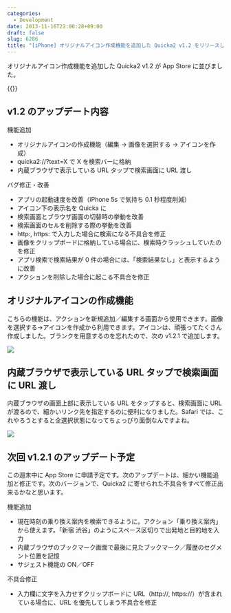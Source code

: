 ```yaml
---
categories:
  - Development
date: 2013-11-16T22:00:28+09:00
draft: false
slug: 6286
title: "[iPhone] オリジナルアイコン作成機能を追加した Quicka2 v1.2 をリリースしました"
---
```


オリジナルアイコン作成機能を追加した Quicka2 v1.2 が App Store に並びました。

{{<app id="725195676" title="Quicka2 - 検索を快適に" src="http://a583.phobos.apple.com/us/r30/Purple4/v4/23/77/54/237754ea-c8dc-453e-aad1-28d770bb6473/mzl.dslfdjdb.100x100-75.png">}}

## v1.2 のアップデート内容

機能追加 

* オリジナルアイコンの作成機能（編集 → 画像を選択する → アイコンを作成） 
* quicka2://?text=X で X を検索バーに格納
* 内蔵ブラウザで表示している URL タップで検索画面に URL 渡し

バグ修正・改善 

* アプリの起動速度を改善（iPhone 5s で気持ち 0.1 秒程度削減）
* アイコン下の表示名を Quicka に
* 検索画面とブラウザ画面の切替時の挙動を改善
* 検索画面のセルを削除する際の挙動を改善
* http:, https: で入力した場合に検索になる不具合を修正
* 画像をクリップボードに格納している場合に、検索時クラッシュしていたのを修正
* アプリ検索で検索結果が 0 件の場合には、「検索結果なし」と表示するように改善
* アクションを削除した場合に起こる不具合を修正

## オリジナルアイコンの作成機能

こちらの機能は、アクションを新規追加／編集する画面から使用できます。画像を選択する→アイコンを作成から利用できます。アイコンは、頑張ってたくさん作成しました。ブランクを用意するのを忘れたので、次の v1.2.1 で追加します。

![](/images/2013/11/6286_1.png)

## 内蔵ブラウザで表示している URL タップで検索画面に URL 渡し

内蔵ブラウザの画面上部に表示している URL をタップすると、検索画面に URL が渡るので、細かいリンク先を指定するのに便利になりました。Safari では、これやろうとすると全選択状態になってちょっぴり面倒なんですよね。

![](/images/2013/11/6286_2.png)

## 次回 v1.2.1 のアップデート予定

この週末中に App Store に申請予定です。次のアップデートは、細かい機能追加と修正です。次のバージョンで、Quicka2 に寄せられた不具合をすべて修正出来るかなと思います。

機能追加

* 現在時刻の乗り換え案内を検索できるように。アクション「乗り換え案内」から使えます。「新宿 渋谷」のようにスペース区切りで出発地と目的地を入力
* 内蔵ブラウザのブックマーク画面で最後に見たブックマーク／履歴のセグメント位置を記憶
* サジェスト機能の ON／OFF

不具合修正

* 入力欄に文字を入力せずクリップボードに URL（http://, https://）が含まれている場合に、URL を優先してしまう不具合を修正
